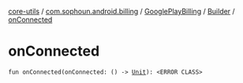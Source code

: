 [core-utils](../../../index.md) / [com.sophoun.android.billing](../../index.md) / [GooglePlayBilling](../index.md) / [Builder](index.md) / [onConnected](./on-connected.md)

# onConnected

`fun onConnected(onConnected: () -> `[`Unit`](https://kotlinlang.org/api/latest/jvm/stdlib/kotlin/-unit/index.html)`): <ERROR CLASS>`